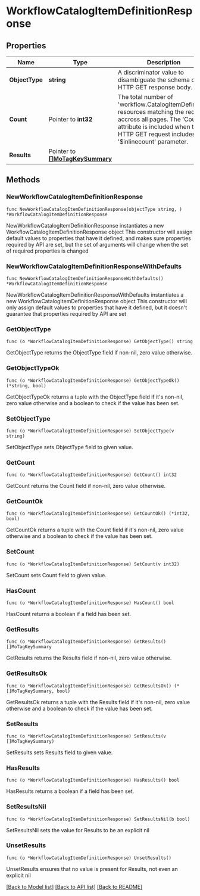 # WorkflowCatalogItemDefinitionResponse

## Properties

Name | Type | Description | Notes
------------ | ------------- | ------------- | -------------
**ObjectType** | **string** | A discriminator value to disambiguate the schema of a HTTP GET response body. | 
**Count** | Pointer to **int32** | The total number of &#39;workflow.CatalogItemDefinition&#39; resources matching the request, accross all pages. The &#39;Count&#39; attribute is included when the HTTP GET request includes the &#39;$inlinecount&#39; parameter. | [optional] 
**Results** | Pointer to [**[]MoTagKeySummary**](MoTagKeySummary.md) |  | [optional] 

## Methods

### NewWorkflowCatalogItemDefinitionResponse

`func NewWorkflowCatalogItemDefinitionResponse(objectType string, ) *WorkflowCatalogItemDefinitionResponse`

NewWorkflowCatalogItemDefinitionResponse instantiates a new WorkflowCatalogItemDefinitionResponse object
This constructor will assign default values to properties that have it defined,
and makes sure properties required by API are set, but the set of arguments
will change when the set of required properties is changed

### NewWorkflowCatalogItemDefinitionResponseWithDefaults

`func NewWorkflowCatalogItemDefinitionResponseWithDefaults() *WorkflowCatalogItemDefinitionResponse`

NewWorkflowCatalogItemDefinitionResponseWithDefaults instantiates a new WorkflowCatalogItemDefinitionResponse object
This constructor will only assign default values to properties that have it defined,
but it doesn't guarantee that properties required by API are set

### GetObjectType

`func (o *WorkflowCatalogItemDefinitionResponse) GetObjectType() string`

GetObjectType returns the ObjectType field if non-nil, zero value otherwise.

### GetObjectTypeOk

`func (o *WorkflowCatalogItemDefinitionResponse) GetObjectTypeOk() (*string, bool)`

GetObjectTypeOk returns a tuple with the ObjectType field if it's non-nil, zero value otherwise
and a boolean to check if the value has been set.

### SetObjectType

`func (o *WorkflowCatalogItemDefinitionResponse) SetObjectType(v string)`

SetObjectType sets ObjectType field to given value.


### GetCount

`func (o *WorkflowCatalogItemDefinitionResponse) GetCount() int32`

GetCount returns the Count field if non-nil, zero value otherwise.

### GetCountOk

`func (o *WorkflowCatalogItemDefinitionResponse) GetCountOk() (*int32, bool)`

GetCountOk returns a tuple with the Count field if it's non-nil, zero value otherwise
and a boolean to check if the value has been set.

### SetCount

`func (o *WorkflowCatalogItemDefinitionResponse) SetCount(v int32)`

SetCount sets Count field to given value.

### HasCount

`func (o *WorkflowCatalogItemDefinitionResponse) HasCount() bool`

HasCount returns a boolean if a field has been set.

### GetResults

`func (o *WorkflowCatalogItemDefinitionResponse) GetResults() []MoTagKeySummary`

GetResults returns the Results field if non-nil, zero value otherwise.

### GetResultsOk

`func (o *WorkflowCatalogItemDefinitionResponse) GetResultsOk() (*[]MoTagKeySummary, bool)`

GetResultsOk returns a tuple with the Results field if it's non-nil, zero value otherwise
and a boolean to check if the value has been set.

### SetResults

`func (o *WorkflowCatalogItemDefinitionResponse) SetResults(v []MoTagKeySummary)`

SetResults sets Results field to given value.

### HasResults

`func (o *WorkflowCatalogItemDefinitionResponse) HasResults() bool`

HasResults returns a boolean if a field has been set.

### SetResultsNil

`func (o *WorkflowCatalogItemDefinitionResponse) SetResultsNil(b bool)`

 SetResultsNil sets the value for Results to be an explicit nil

### UnsetResults
`func (o *WorkflowCatalogItemDefinitionResponse) UnsetResults()`

UnsetResults ensures that no value is present for Results, not even an explicit nil

[[Back to Model list]](../README.md#documentation-for-models) [[Back to API list]](../README.md#documentation-for-api-endpoints) [[Back to README]](../README.md)


